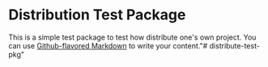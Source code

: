 # Distribution Test Package

This is a simple test package to test how distribute one's own project. You can use
[Github-flavored Markdown](https://guides.github.com/features/mastering-markdown/)
to write your content."# distribute-test-pkg" 
